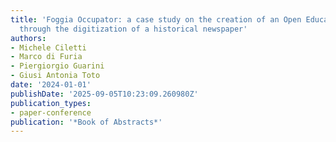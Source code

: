 ```yaml
---
title: 'Foggia Occupator: a case study on the creation of an Open Educational Resource
  through the digitization of a historical newspaper'
authors:
- Michele Ciletti
- Marco di Furia
- Piergiorgio Guarini
- Giusi Antonia Toto
date: '2024-01-01'
publishDate: '2025-09-05T10:23:09.260980Z'
publication_types:
- paper-conference
publication: '*Book of Abstracts*'
---
```

